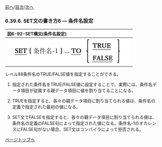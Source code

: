 <!--navi start1-->
[前へ](6-39-5.md)/[目次](https://opensourcecobol.github.io/markdown/TOC.html)/[次へ](6-39-7.md)
<!--navi end1-->
### 6.39.6. SET文の書き方6 ― 条件名設定

|図6-92-SET構文(条件名設定)|
|:--|
|![alt text](Image/6-92.png)|

レベル88条件名のTRUE/FALSE値を指定することができる。

1. 指定された条件名をTRUE/FALSE値に設定することで、実際には、条件名データ項目が従属する親データ項目に値を割り当てることになる。

2. TRUEを指定すると、各々の親データ項目に割り当てられる値は、条件名の定義で指定された最初の値になる。

3. SET文でFALSEを指定すると、各々の親データ項目に割り当てられる値は、条件名の定義のFALSE句によって指定された値になる。条件名-1のオカレンスにFALSE句がない場合、SET文はコンパイラによって拒否される。

<!--navi start2-->

[ページトップへ](6-39-6.md)
<!--navi end2-->
